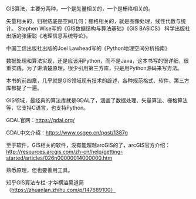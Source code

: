 GIS算法，主要分两种，一个是矢量相关的，一个是栅格相关的。

矢量相关的，归根结底是空间几何；栅格相关的，就是图像处理，线性代数与统计。
Stephen Wise写的《GIS数据结构与算法基础》《GIS BASICS》
科学出版社出版的张康聪《地理信息系统导论》。

中国工信出版社出版的Joel Lawhead写的《Python地理空间分析指南》

数据处理和算法实现，还是应该用Python，而不是Java，这本书写的很详细，很重实践，为了讲清楚原理，很少引用第三方库，只是用Python源码来写方法。

本书的前四章，几乎就是GIS领域现有技术的综述，各种规范格式、软件、第三方库都提了一遍。

GIS领域，最经典的算法库就是GDAL了，涵盖了数据处理、矢量算法、栅格算法等，它支持C语言，也支持Python。

GDAL官网：https://gdal.org/

GDAL中文介绍：https://www.osgeo.cn/post/1387g

至于软件，GIS相关的软件，没有能超越arcGIS的了，arcGIS官方介绍：http://resources.arcgis.com/zh-cn/help/getting-started/articles/026n00000014000000.htm

熟悉原理，但也要善用工具。

知乎GIS算法专栏-才华横溢吴道简（https://zhuanlan.zhihu.com/p/147689100）
